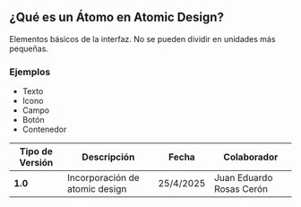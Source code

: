 ## ¿Qué es un Átomo en Atomic Design?

Elementos básicos de la interfaz. No se pueden dividir en unidades más pequeñas.

### Ejemplos

- Texto
- Icono
- Campo
- Botón
- Contenedor

| **Tipo de Versión** | **Descripción**                      | **Fecha**   | **Colaborador**           |
| ------------------- | ------------------------------------ | ----------- | ------------------------- |
| **1.0**             | Incorporación de atomic design       | 25/4/2025   | Juan Eduardo Rosas Cerón  |